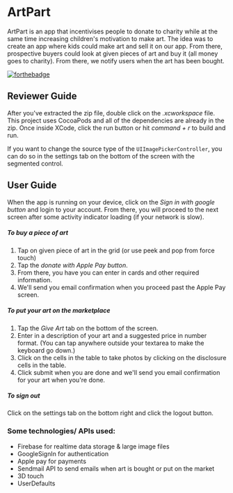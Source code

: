 # ArtPart
ArtPart is an app that incentivises people to donate to charity while at the same time increasing children's motivation to make art. The idea was to create an app where kids could make art and sell it on our app. From there, prospective buyers could look at given pieces of art and buy it (all money goes to charity). From there, we notify users when the art has been bought.

[![forthebadge](http://forthebadge.com/images/badges/built-with-love.svg)](http://forthebadge.com)

## Reviewer Guide
After you've extracted the zip file, double click on the _.xcworkspace_ file. This project uses CocoaPods and all of the dependencies are already in the zip. Once inside XCode, click the run button or hit _command + r_ to build and run. 

If you want to change the source type of the `UIImagePickerController`, you can do so in the settings tab on the bottom of the screen with the segmented control.

## User Guide
When the app is running on your device, click on the _Sign in with google button_ and login to your account. From there, you will proceed to the next screen after some activity indicator loading (if your network is slow). 

##### To buy a piece of art
1. Tap on given piece of art in the grid (or use peek and pop from force touch)
2. Tap the _donate with Apple Pay button_. 
3. From there, you have you can enter in cards and other required information. 
4. We'll send you email confirmation when you proceed past the Apple Pay screen.

##### To put your art on the marketplace
1. Tap the _Give Art_ tab on the bottom of the screen. 
2. Enter in a description of your art and a suggested price in number format. (You can tap anywhere outside your textarea to make the keyboard go down.)
3. Click on the cells in the table to take photos by clicking on the disclosure cells in the table.  
4. Click submit when you are done and we'll send you email confirmation for your art when you're done.

##### To sign out
Click on the settings tab on the bottom right and click the logout button.

### Some technologies/ APIs used:
- Firebase for realtime data storage & large image files
- GoogleSignIn for authentication
- Apple pay for payments
- Sendmail API to send emails when art is bought or put on the market
- 3D touch
- UserDefaults
